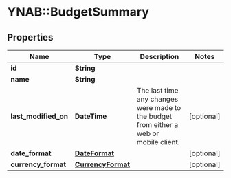 # YNAB::BudgetSummary

## Properties
Name | Type | Description | Notes
------------ | ------------- | ------------- | -------------
**id** | **String** |  | 
**name** | **String** |  | 
**last_modified_on** | **DateTime** | The last time any changes were made to the budget from either a web or mobile client. | [optional] 
**date_format** | [**DateFormat**](DateFormat.md) |  | [optional] 
**currency_format** | [**CurrencyFormat**](CurrencyFormat.md) |  | [optional] 


